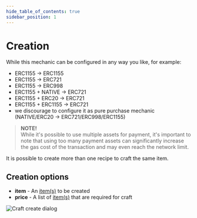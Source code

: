 ```yaml
---
hide_table_of_contents: true
sidebar_position: 1
---
```


# Creation

While this mechanic can be configured in any way you like, for example:

- ERC1155 -> ERC1155
- ERC1155 -> ERC721
- ERC1155 -> ERC998
- ERC1155 + NATIVE -> ERC721
- ERC1155 + ERC20 -> ERC721
- ERC1155 + ERC1155 -> ERC721
- we discourage to configure it as pure purchase mechanic (NATIVE/ERC20 -> ERC721/ERC998/ERC1155)

> **NOTE!** <br/>
> While it's possible to use multiple assets for payment, it's important
to note that using too many payment assets can significantly increase the gas cost of the transaction and may even reach
the network limit.

It is possible to create more than one recipe to craft the same item.

## Creation options

- **item** - An [item(s)](/admin/miscellaneous/asset/) to be created
- **price** - A list of [item(s)](/admin/miscellaneous/asset/) that are required for craft

![Craft create dialog](/img/admin/mechanics-simple/recipes/craft/craft_create_dialog.png)


